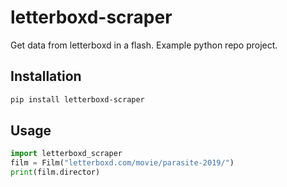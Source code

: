 # letterboxd-scraper

Get data from letterboxd in a flash. Example python repo project.

## Installation

```bash
pip install letterboxd-scraper
```

## Usage

```python
import letterboxd_scraper 
film = Film("letterboxd.com/movie/parasite-2019/")
print(film.director)
``````
